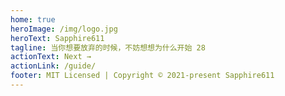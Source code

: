 ```yaml
---
home: true
heroImage: /img/logo.jpg
heroText: Sapphire611
tagline: 当你想要放弃的时候，不妨想想为什么开始 28
actionText: Next →
actionLink: /guide/
footer: MIT Licensed | Copyright © 2021-present Sapphire611
---
```

